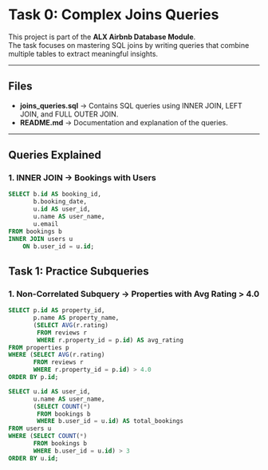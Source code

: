 # Task 0: Complex Joins Queries

This project is part of the **ALX Airbnb Database Module**.  
The task focuses on mastering SQL joins by writing queries that combine multiple tables to extract meaningful insights.

---

## Files

- **joins_queries.sql** → Contains SQL queries using INNER JOIN, LEFT JOIN, and FULL OUTER JOIN.
- **README.md** → Documentation and explanation of the queries.

---

## Queries Explained

### 1. INNER JOIN → Bookings with Users

```sql
SELECT b.id AS booking_id,
       b.booking_date,
       u.id AS user_id,
       u.name AS user_name,
       u.email
FROM bookings b
INNER JOIN users u
    ON b.user_id = u.id;
```

## Task 1: Practice Subqueries

### 1. Non-Correlated Subquery → Properties with Avg Rating > 4.0

```sql
SELECT p.id AS property_id,
       p.name AS property_name,
       (SELECT AVG(r.rating)
        FROM reviews r
        WHERE r.property_id = p.id) AS avg_rating
FROM properties p
WHERE (SELECT AVG(r.rating)
       FROM reviews r
       WHERE r.property_id = p.id) > 4.0
ORDER BY p.id;

SELECT u.id AS user_id,
       u.name AS user_name,
       (SELECT COUNT(*)
        FROM bookings b
        WHERE b.user_id = u.id) AS total_bookings
FROM users u
WHERE (SELECT COUNT(*)
       FROM bookings b
       WHERE b.user_id = u.id) > 3
ORDER BY u.id;
```
